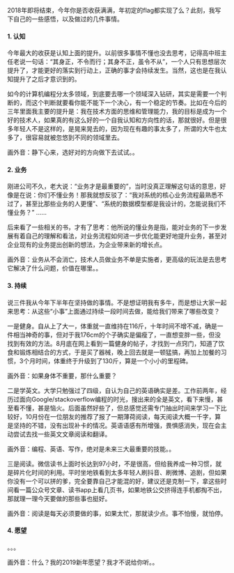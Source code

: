 
2018年即将结束，今年你是否收获满满，年初定的flag都实现了么？此刻，我写下自己的一些感悟，以及做过的几件事情。

#### 1. 认知

今年最大的收获是认知上面的提升。以前很多事情不懂也没去思考，记得高中班主任老说一句话：“其身正，不令而行；其身不正，虽令不从”，一个人只有思想层次提升了，才能更好的落实到行动上，正确的事才会持续发生。当然，这也是在我认知提升了之后才意识到的。

如今的计算机编程分太多领域，到底要去哪一个领域深入钻研，其实是需要一个判断的，而这个判断就要看你能不能下一个决心，有一个稳定的节奏。比如在今后的三年里面我主要的提升是：我在技术方面的思维和管理能力，我的目标是成为一个好的技术人，如果真的有这么好的一个自我认知和方向性的话，那就很好。但是很多年轻人不是这样的，是晃来晃去的，因为现在有趣的事太多了，所谓的大牛也太多了，很容易就被忽悠到不同的领域里去。

画外音：静下心来，选好对的方向做下去试试。。

#### 2. 业务

刚进公司不久，老大说：“业务才是最重要的”，当时没真正理解这句话的意思，好像是在说：你们不懂业务！那我就想反驳了：“我对系统的核心业务流程最熟悉不过了，甚至比那些业务的人更懂”、“系统的数据模型都是我设计的，怎能说我们不懂业务？” ......

后来看了一些相关的书，才有了思考：他所说的懂业务是指，能对业务的下一步发展有着自己的理解和看法，对业务流程如何进一步优化能更好地提升业务，甚至对企业现有的业务提出创新的想法，为企业带来新的增长点。

画外音：业务从不会消亡，技术人员做业务不单是实施者，更高级的玩法是去思考它解决了什么问题，价值在哪里。。

#### 3. 持续

说三件我从今年下半年在坚持做的事情。不是想证明我有多牛，而是想让大家一起来思考：从这些“小事”上面通过持续一段时间去做，能给我们带来了哪些改变？

一是健身。自从上了大一，体重就一直维持在116斤，十年时间不增不减，确是一件相当神奇的事，但对于我176cm的个子确实是偏瘦了，一直想变胖一些，但没找到有效的方法。8月底在网上看到一篇健身的帖子，才找到一点窍门，知道了饮食和锻炼相结合的方式，于是买了器械，晚上回去就是一顿猛搞，再加上加餐的习惯，3个月时间，体重终于升级到了130斤，算是一个小小的里程碑。

画外音：如果身体不重要，那什么重要？

二是学英文。大学只勉强过了四级，自认为自己的英语确实是差。工作前两年，经历过面向Google/stackoverflow编程的时光，搜出来的全是英文，看下来慢，甚至看不懂，甚是恼火。后面虽然好些了，但总感觉还需专门抽出时间来学习一下比较好，10月份在一位朋友的推荐了报了一期薄荷阅读，每天阅读大概一千字，算是坚持的不错，没有出现补卡的情况。英语语感有所增强，畏惧感消失，现在会主动尝试去找一些英文文章阅读和翻译。

画外音：编程、英语、写作，绝对是未来三大最重要的技能。。

三是阅读。微信读书上面时长达到97小时，不是很高，但给我养成一种习惯，就是碎片化时间的利用。平时坐地铁看到太多年轻人刷抖音、刷微博、追剧，但如果你没有一个可以拼的爹，完全要靠自己才能混的好，建议还是克制一下，拿这些时间看一篇公众号文章、读书app上看几页书，如果地铁公交挤得连手机都掏不出，那就理一理今天要做的那些事也挺好。

画外音：阅读是每天必须要做的事，如果太忙，那就读少点。事不怕慢，就怕停。

#### 4. 愿望

。。。

画外音：什么？我的2019新年愿望？我才不说给你听。。
